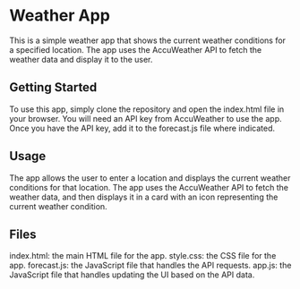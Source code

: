 # Weather App

This is a simple weather app that shows the current weather conditions for a specified location. The app uses the AccuWeather API to fetch the weather data and display it to the user.

## Getting Started

To use this app, simply clone the repository and open the index.html file in your browser. You will need an API key from AccuWeather to use the app. Once you have the API key, add it to the forecast.js file where indicated.

## Usage

The app allows the user to enter a location and displays the current weather conditions for that location. The app uses the AccuWeather API to fetch the weather data, and then displays it in a card with an icon representing the current weather condition.

## Files

index.html: the main HTML file for the app.
style.css: the CSS file for the app.
forecast.js: the JavaScript file that handles the API requests.
app.js: the JavaScript file that handles updating the UI based on the API data.
